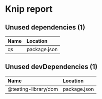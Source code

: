 # Knip report

## Unused dependencies (1)

| Name | Location     |
|:---|:-------------|
| qs | package.json |

## Unused devDependencies (1)

| Name                 | Location     |
|:---------------------|:-------------|
| @testing-library/dom | package.json |

